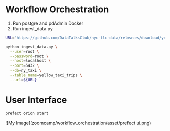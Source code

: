 # Workflow Orchestration
1. Run postgre and pdAdmin Docker
2. Run ingest_data.py

```bash
URL="https://github.com/DataTalksClub/nyc-tlc-data/releases/download/yellow/yellow_tripdata_2021-01.csv.gz"

python ingest_data.py \
  --user=root \
  --password=root \
  --host=localhost \
  --port=5432 \
  --db=ny_taxi \
  --table_name=yellow_taxi_trips \
  --url=${URL}
```

# User Interface
```bash
prefect orion start
```
![My Image](zoomcamp/workflow_orchestration/asset/prefect ui.png)